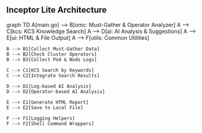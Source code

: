 ## Inceptor Lite Architecture

graph TD
    A[main.go] --> B[omc: Must-Gather & Operator Analyzer]
    A --> C[kcs: KCS Knowledge Search]
    A --> D[ai: AI Analysis & Suggestions]
    A --> E[ui: HTML & File Output]
    A --> F[utils: Common Utilities]

    B --> B1[Collect Must-Gather Data]
    B --> B2[Check Cluster Operators]
    B --> B3[Collect Pod & Node Logs]

    C --> C1[KCS Search by Keywords]
    C --> C2[Integrate Search Results]

    D --> D1[Log-based AI Analysis]
    D --> D2[Operator-based AI Analysis]

    E --> E1[Generate HTML Report]
    E --> E2[Save to Local File]

    F --> F1[Logging Helpers]
    F --> F2[Shell Command Wrappers]












